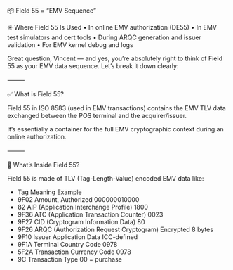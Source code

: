 📦 Field 55 = “EMV Sequence”

✳️ Where Field 55 Is Used
•	In online EMV authorization (DE55)
•	In EMV test simulators and cert tools
•	During ARQC generation and issuer validation
•	For EMV kernel debug and logs

Great question, Vincent — and yes, you’re absolutely right to think of Field 55 as your EMV data sequence. Let’s break it down clearly:

⸻

✅ What is Field 55?

Field 55 in ISO 8583 (used in EMV transactions) contains the EMV TLV data exchanged between the POS terminal and the acquirer/issuer.

It’s essentially a container for the full EMV cryptographic context during an online authorization.

⸻

🔐 What’s Inside Field 55?

Field 55 is made of TLV (Tag-Length-Value) encoded EMV data like:

* Tag	Meaning	                                Example
* 9F02	Amount, Authorized	                    000000010000
* 82	AIP (Application Interchange Profile)	1800
* 9F36	ATC (Application Transaction Counter)	0023
* 9F27	CID (Cryptogram Information Data)	    80
* 9F26	ARQC (Authorization Request Cryptogram)	Encrypted 8 bytes
* 9F10	Issuer Application Data	                ICC-defined
* 9F1A	Terminal Country Code	                0978
* 5F2A	Transaction Currency Code	            0978
* 9C	Transaction Type	                    00 = purchase

